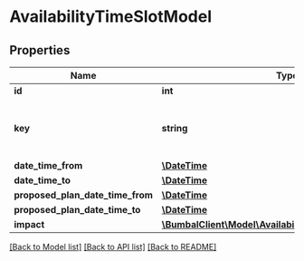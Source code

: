 # AvailabilityTimeSlotModel

## Properties
Name | Type | Description | Notes
------------ | ------------- | ------------- | -------------
**id** | **int** |  | [optional] 
**key** | **string** | unique key per analyzed time slot, uuid type | [optional] 
**date_time_from** | [**\DateTime**](\DateTime.md) |  | [optional] 
**date_time_to** | [**\DateTime**](\DateTime.md) |  | [optional] 
**proposed_plan_date_time_from** | [**\DateTime**](\DateTime.md) |  | [optional] 
**proposed_plan_date_time_to** | [**\DateTime**](\DateTime.md) |  | [optional] 
**impact** | [**\BumbalClient\Model\AvailabilityTimeSlotImpactModel[]**](AvailabilityTimeSlotImpactModel.md) |  | [optional] 

[[Back to Model list]](../README.md#documentation-for-models) [[Back to API list]](../README.md#documentation-for-api-endpoints) [[Back to README]](../README.md)


